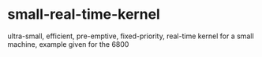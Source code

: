 small-real-time-kernel
======================

ultra-small, efficient, pre-emptive, fixed-priority, real-time kernel for a small machine, example given for the 6800
